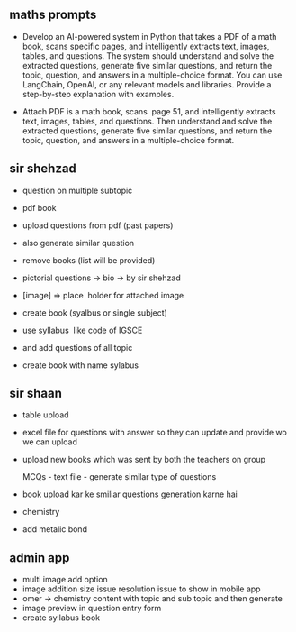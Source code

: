 
## maths prompts
- Develop an AI-powered system in Python that takes a PDF of a math book, scans specific pages, and intelligently extracts text, images, tables, and questions. The system should understand and solve the extracted questions, generate five similar questions, and return the topic, question, and answers in a multiple-choice format. You can use LangChain, OpenAI, or any relevant models and libraries. Provide a step-by-step explanation with examples.

- Attach PDF is a math book, scans  page 51, and intelligently extracts text, images, tables, and questions. Then understand and solve the extracted questions, generate five similar questions, and return the topic, question, and answers in a multiple-choice format.

## sir shehzad
- question on multiple subtopic
- pdf book
- upload questions from pdf (past papers)
- also generate similar question
- remove books (list will be provided)
- pictorial questions -> bio -> by sir shehzad

- [image] => place  holder for attached image

- create book (syalbus or single subject)

- use syllabus  like code of IGSCE
- and add questions of all topic
- create book with name sylabus

## sir shaan
- table upload
- excel file for questions with answer so they can update and provide wo we can upload
- upload new books which was sent by both the teachers on group
    
    MCQs - text file - generate similar type of questions  
    
- book upload kar ke smiliar questions generation karne hai
- chemistry

- add metalic bond

## admin app
- multi image add option
- image addition size issue resolution issue to show in mobile app
- omer -> chemistry content with topic and sub topic and then generate
- image preview in question entry form
- create syllabus book